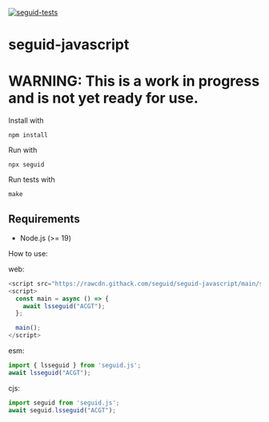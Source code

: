 [![seguid-tests](https://github.com/seguid/seguid-javascript/actions/workflows/seguid-tests.yml/badge.svg)](https://github.com/seguid/seguid-javascript/actions/workflows/seguid-tests.yml)

# seguid-javascript

# WARNING: This is a work in progress and is not yet ready for use.

Install with

```
npm install
```

Run with

```
npx seguid
```

Run tests with

```
make
```


## Requirements

 * Node.js (>= 19)



How to use:

web:

```js
<script src="https://rawcdn.githack.com/seguid/seguid-javascript/main/seguid.js"></script>
<script>
  const main = async () => {
    await lsseguid("ACGT");
  };

  main();
</script>
```

esm:

```js
import { lsseguid } from 'seguid.js';
await lsseguid("ACGT");
```

cjs:

```js
import seguid from 'seguid.js';
await seguid.lsseguid("ACGT");
```
